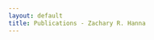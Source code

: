 ```yaml
---
layout: default
title: Publications - Zachary R. Hanna
---
```

<div><object data="pubs.md"></object></div>
